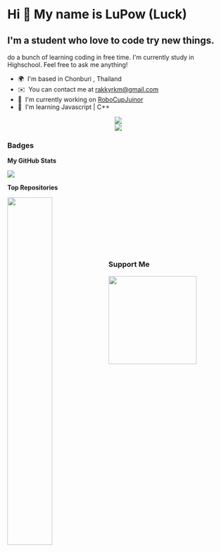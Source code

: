 Hi  👋 My name is LuPow (Luck)
====================================================================================================================================

I'm a student who love to code try new things.
----------------------------------------------

do a bunch of learning coding in free time. I'm currently study in Highschool. Feel free to ask me anything!

*   🌍  I'm based in Chonburi , Thailand
*   ✉️  You can contact me at [rakkyrkm@gmail.com](mailto:rakkyrkm@gmail.com)
*   🚀  I'm currently working on [RoboCupJuinor](https://github.com/rakky33/RoboCup-Junior)
*   🧠  I'm learning Javascript | C++
<p align="center">
  <a href="https://skillicons.dev">
    <img src="https://skillicons.dev/icons?i=arduino,py,ae,azure,blender,cs,html,pr" /><br>
    <img src="https://skillicons.dev/icons?i=unity,unreal,visualstudio,vscode" />
  </a>
</p>
                    
### Badges

<b>My GitHub Stats</b>

<a href="http://www.github.com/rakky33"><img src="https://github-readme-streak-stats.herokuapp.com/?user=rakky33&stroke=ffffff&background=1c1917&ring=0891b2&fire=0891b2&currStreakNum=ffffff&currStreakLabel=0891b2&sideNums=ffffff&sideLabels=ffffff&dates=ffffff&hide_border=true" /></a>

<b>Top Repositories</b>

<div width="100%" align="center"><a href="https://github.com/rakky33/GPTVtuber-2.0" align="left"><img align="left" width="45%" src="https://github-readme-stats.vercel.app/api/pin/?username=rakky33&repo=GPTVtuber-2.0&title_color=0891b2&text_color=ffffff&icon_color=0891b2&bg_color=1c1917&hide_border=true&locale=en" /></a></div><br /><br /><br /><br /><br /><br /><br />

### Support Me

<a href="https://www.buymeacoffee.com/lupowdonationforedu"><img src="https://cdn.buymeacoffee.com/buttons/v2/default-yellow.png" width="200" /></a>
